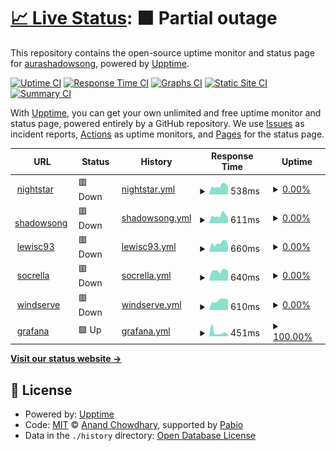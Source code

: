 # [📈 Live Status](https://aurashadowsong.github.io/upptime): <!--live status--> **🟧 Partial outage**

This repository contains the open-source uptime monitor and status page for [aurashadowsong](https://aurashadowsong.github.io/upptime), powered by [Upptime](https://github.com/upptime/upptime).

[![Uptime CI](https://github.com/aurashadowsong/upptime/workflows/Uptime%20CI/badge.svg)](https://github.com/aurashadowsong/upptime/actions?query=workflow%3A%22Uptime+CI%22)
[![Response Time CI](https://github.com/aurashadowsong/upptime/workflows/Response%20Time%20CI/badge.svg)](https://github.com/aurashadowsong/upptime/actions?query=workflow%3A%22Response+Time+CI%22)
[![Graphs CI](https://github.com/aurashadowsong/upptime/workflows/Graphs%20CI/badge.svg)](https://github.com/aurashadowsong/upptime/actions?query=workflow%3A%22Graphs+CI%22)
[![Static Site CI](https://github.com/aurashadowsong/upptime/workflows/Static%20Site%20CI/badge.svg)](https://github.com/aurashadowsong/upptime/actions?query=workflow%3A%22Static+Site+CI%22)
[![Summary CI](https://github.com/aurashadowsong/upptime/workflows/Summary%20CI/badge.svg)](https://github.com/aurashadowsong/upptime/actions?query=workflow%3A%22Summary+CI%22)

With [Upptime](https://upptime.js.org), you can get your own unlimited and free uptime monitor and status page, powered entirely by a GitHub repository. We use [Issues](https://github.com/aurashadowsong/upptime/issues) as incident reports, [Actions](https://github.com/aurashadowsong/upptime/actions) as uptime monitors, and [Pages](https://aurashadowsong.github.io/upptime) for the status page.

<!--start: status pages-->
<!-- This summary is generated by Upptime (https://github.com/upptime/upptime) -->
<!-- Do not edit this manually, your changes will be overwritten -->
<!-- prettier-ignore -->
| URL | Status | History | Response Time | Uptime |
| --- | ------ | ------- | ------------- | ------ |
| <img alt="" src="https://icons.duckduckgo.com/ip3/night.star.ddns-ip.net.ico" height="13"> [nightstar](https://night.star.ddns-ip.net) | 🟥 Down | [nightstar.yml](https://github.com/aurashadowsong/upptime/commits/HEAD/history/nightstar.yml) | <details><summary><img alt="Response time graph" src="./graphs/nightstar/response-time-week.png" height="20"> 538ms</summary><br><a href="https://aurashadowsong.github.io/upptime/history/nightstar"><img alt="Response time 550" src="https://img.shields.io/endpoint?url=https%3A%2F%2Fraw.githubusercontent.com%2Faurashadowsong%2Fupptime%2FHEAD%2Fapi%2Fnightstar%2Fresponse-time.json"></a><br><a href="https://aurashadowsong.github.io/upptime/history/nightstar"><img alt="24-hour response time 559" src="https://img.shields.io/endpoint?url=https%3A%2F%2Fraw.githubusercontent.com%2Faurashadowsong%2Fupptime%2FHEAD%2Fapi%2Fnightstar%2Fresponse-time-day.json"></a><br><a href="https://aurashadowsong.github.io/upptime/history/nightstar"><img alt="7-day response time 538" src="https://img.shields.io/endpoint?url=https%3A%2F%2Fraw.githubusercontent.com%2Faurashadowsong%2Fupptime%2FHEAD%2Fapi%2Fnightstar%2Fresponse-time-week.json"></a><br><a href="https://aurashadowsong.github.io/upptime/history/nightstar"><img alt="30-day response time 569" src="https://img.shields.io/endpoint?url=https%3A%2F%2Fraw.githubusercontent.com%2Faurashadowsong%2Fupptime%2FHEAD%2Fapi%2Fnightstar%2Fresponse-time-month.json"></a><br><a href="https://aurashadowsong.github.io/upptime/history/nightstar"><img alt="1-year response time 550" src="https://img.shields.io/endpoint?url=https%3A%2F%2Fraw.githubusercontent.com%2Faurashadowsong%2Fupptime%2FHEAD%2Fapi%2Fnightstar%2Fresponse-time-year.json"></a></details> | <details><summary><a href="https://aurashadowsong.github.io/upptime/history/nightstar">0.00%</a></summary><a href="https://aurashadowsong.github.io/upptime/history/nightstar"><img alt="All-time uptime 16.54%" src="https://img.shields.io/endpoint?url=https%3A%2F%2Fraw.githubusercontent.com%2Faurashadowsong%2Fupptime%2FHEAD%2Fapi%2Fnightstar%2Fuptime.json"></a><br><a href="https://aurashadowsong.github.io/upptime/history/nightstar"><img alt="24-hour uptime 0.00%" src="https://img.shields.io/endpoint?url=https%3A%2F%2Fraw.githubusercontent.com%2Faurashadowsong%2Fupptime%2FHEAD%2Fapi%2Fnightstar%2Fuptime-day.json"></a><br><a href="https://aurashadowsong.github.io/upptime/history/nightstar"><img alt="7-day uptime 0.00%" src="https://img.shields.io/endpoint?url=https%3A%2F%2Fraw.githubusercontent.com%2Faurashadowsong%2Fupptime%2FHEAD%2Fapi%2Fnightstar%2Fuptime-week.json"></a><br><a href="https://aurashadowsong.github.io/upptime/history/nightstar"><img alt="30-day uptime 0.00%" src="https://img.shields.io/endpoint?url=https%3A%2F%2Fraw.githubusercontent.com%2Faurashadowsong%2Fupptime%2FHEAD%2Fapi%2Fnightstar%2Fuptime-month.json"></a><br><a href="https://aurashadowsong.github.io/upptime/history/nightstar"><img alt="1-year uptime 16.54%" src="https://img.shields.io/endpoint?url=https%3A%2F%2Fraw.githubusercontent.com%2Faurashadowsong%2Fupptime%2FHEAD%2Fapi%2Fnightstar%2Fuptime-year.json"></a></details>
| <img alt="" src="https://icons.duckduckgo.com/ip3/shadowsong.serv00.net.ico" height="13"> [shadowsong](https://shadowsong.serv00.net) | 🟥 Down | [shadowsong.yml](https://github.com/aurashadowsong/upptime/commits/HEAD/history/shadowsong.yml) | <details><summary><img alt="Response time graph" src="./graphs/shadowsong/response-time-week.png" height="20"> 611ms</summary><br><a href="https://aurashadowsong.github.io/upptime/history/shadowsong"><img alt="Response time 681" src="https://img.shields.io/endpoint?url=https%3A%2F%2Fraw.githubusercontent.com%2Faurashadowsong%2Fupptime%2FHEAD%2Fapi%2Fshadowsong%2Fresponse-time.json"></a><br><a href="https://aurashadowsong.github.io/upptime/history/shadowsong"><img alt="24-hour response time 681" src="https://img.shields.io/endpoint?url=https%3A%2F%2Fraw.githubusercontent.com%2Faurashadowsong%2Fupptime%2FHEAD%2Fapi%2Fshadowsong%2Fresponse-time-day.json"></a><br><a href="https://aurashadowsong.github.io/upptime/history/shadowsong"><img alt="7-day response time 611" src="https://img.shields.io/endpoint?url=https%3A%2F%2Fraw.githubusercontent.com%2Faurashadowsong%2Fupptime%2FHEAD%2Fapi%2Fshadowsong%2Fresponse-time-week.json"></a><br><a href="https://aurashadowsong.github.io/upptime/history/shadowsong"><img alt="30-day response time 657" src="https://img.shields.io/endpoint?url=https%3A%2F%2Fraw.githubusercontent.com%2Faurashadowsong%2Fupptime%2FHEAD%2Fapi%2Fshadowsong%2Fresponse-time-month.json"></a><br><a href="https://aurashadowsong.github.io/upptime/history/shadowsong"><img alt="1-year response time 681" src="https://img.shields.io/endpoint?url=https%3A%2F%2Fraw.githubusercontent.com%2Faurashadowsong%2Fupptime%2FHEAD%2Fapi%2Fshadowsong%2Fresponse-time-year.json"></a></details> | <details><summary><a href="https://aurashadowsong.github.io/upptime/history/shadowsong">0.00%</a></summary><a href="https://aurashadowsong.github.io/upptime/history/shadowsong"><img alt="All-time uptime 79.40%" src="https://img.shields.io/endpoint?url=https%3A%2F%2Fraw.githubusercontent.com%2Faurashadowsong%2Fupptime%2FHEAD%2Fapi%2Fshadowsong%2Fuptime.json"></a><br><a href="https://aurashadowsong.github.io/upptime/history/shadowsong"><img alt="24-hour uptime 0.00%" src="https://img.shields.io/endpoint?url=https%3A%2F%2Fraw.githubusercontent.com%2Faurashadowsong%2Fupptime%2FHEAD%2Fapi%2Fshadowsong%2Fuptime-day.json"></a><br><a href="https://aurashadowsong.github.io/upptime/history/shadowsong"><img alt="7-day uptime 0.00%" src="https://img.shields.io/endpoint?url=https%3A%2F%2Fraw.githubusercontent.com%2Faurashadowsong%2Fupptime%2FHEAD%2Fapi%2Fshadowsong%2Fuptime-week.json"></a><br><a href="https://aurashadowsong.github.io/upptime/history/shadowsong"><img alt="30-day uptime 38.88%" src="https://img.shields.io/endpoint?url=https%3A%2F%2Fraw.githubusercontent.com%2Faurashadowsong%2Fupptime%2FHEAD%2Fapi%2Fshadowsong%2Fuptime-month.json"></a><br><a href="https://aurashadowsong.github.io/upptime/history/shadowsong"><img alt="1-year uptime 79.40%" src="https://img.shields.io/endpoint?url=https%3A%2F%2Fraw.githubusercontent.com%2Faurashadowsong%2Fupptime%2FHEAD%2Fapi%2Fshadowsong%2Fuptime-year.json"></a></details>
| <img alt="" src="https://icons.duckduckgo.com/ip3/lewisc93.serv00.net.ico" height="13"> [lewisc93](https://lewisc93.serv00.net) | 🟥 Down | [lewisc93.yml](https://github.com/aurashadowsong/upptime/commits/HEAD/history/lewisc93.yml) | <details><summary><img alt="Response time graph" src="./graphs/lewisc93/response-time-week.png" height="20"> 660ms</summary><br><a href="https://aurashadowsong.github.io/upptime/history/lewisc93"><img alt="Response time 745" src="https://img.shields.io/endpoint?url=https%3A%2F%2Fraw.githubusercontent.com%2Faurashadowsong%2Fupptime%2FHEAD%2Fapi%2Flewisc93%2Fresponse-time.json"></a><br><a href="https://aurashadowsong.github.io/upptime/history/lewisc93"><img alt="24-hour response time 487" src="https://img.shields.io/endpoint?url=https%3A%2F%2Fraw.githubusercontent.com%2Faurashadowsong%2Fupptime%2FHEAD%2Fapi%2Flewisc93%2Fresponse-time-day.json"></a><br><a href="https://aurashadowsong.github.io/upptime/history/lewisc93"><img alt="7-day response time 660" src="https://img.shields.io/endpoint?url=https%3A%2F%2Fraw.githubusercontent.com%2Faurashadowsong%2Fupptime%2FHEAD%2Fapi%2Flewisc93%2Fresponse-time-week.json"></a><br><a href="https://aurashadowsong.github.io/upptime/history/lewisc93"><img alt="30-day response time 741" src="https://img.shields.io/endpoint?url=https%3A%2F%2Fraw.githubusercontent.com%2Faurashadowsong%2Fupptime%2FHEAD%2Fapi%2Flewisc93%2Fresponse-time-month.json"></a><br><a href="https://aurashadowsong.github.io/upptime/history/lewisc93"><img alt="1-year response time 745" src="https://img.shields.io/endpoint?url=https%3A%2F%2Fraw.githubusercontent.com%2Faurashadowsong%2Fupptime%2FHEAD%2Fapi%2Flewisc93%2Fresponse-time-year.json"></a></details> | <details><summary><a href="https://aurashadowsong.github.io/upptime/history/lewisc93">0.00%</a></summary><a href="https://aurashadowsong.github.io/upptime/history/lewisc93"><img alt="All-time uptime 80.32%" src="https://img.shields.io/endpoint?url=https%3A%2F%2Fraw.githubusercontent.com%2Faurashadowsong%2Fupptime%2FHEAD%2Fapi%2Flewisc93%2Fuptime.json"></a><br><a href="https://aurashadowsong.github.io/upptime/history/lewisc93"><img alt="24-hour uptime 0.00%" src="https://img.shields.io/endpoint?url=https%3A%2F%2Fraw.githubusercontent.com%2Faurashadowsong%2Fupptime%2FHEAD%2Fapi%2Flewisc93%2Fuptime-day.json"></a><br><a href="https://aurashadowsong.github.io/upptime/history/lewisc93"><img alt="7-day uptime 0.00%" src="https://img.shields.io/endpoint?url=https%3A%2F%2Fraw.githubusercontent.com%2Faurashadowsong%2Fupptime%2FHEAD%2Fapi%2Flewisc93%2Fuptime-week.json"></a><br><a href="https://aurashadowsong.github.io/upptime/history/lewisc93"><img alt="30-day uptime 38.81%" src="https://img.shields.io/endpoint?url=https%3A%2F%2Fraw.githubusercontent.com%2Faurashadowsong%2Fupptime%2FHEAD%2Fapi%2Flewisc93%2Fuptime-month.json"></a><br><a href="https://aurashadowsong.github.io/upptime/history/lewisc93"><img alt="1-year uptime 80.32%" src="https://img.shields.io/endpoint?url=https%3A%2F%2Fraw.githubusercontent.com%2Faurashadowsong%2Fupptime%2FHEAD%2Fapi%2Flewisc93%2Fuptime-year.json"></a></details>
| <img alt="" src="https://icons.duckduckgo.com/ip3/socrella.serv00.net.ico" height="13"> [socrella](https://socrella.serv00.net) | 🟥 Down | [socrella.yml](https://github.com/aurashadowsong/upptime/commits/HEAD/history/socrella.yml) | <details><summary><img alt="Response time graph" src="./graphs/socrella/response-time-week.png" height="20"> 640ms</summary><br><a href="https://aurashadowsong.github.io/upptime/history/socrella"><img alt="Response time 1014" src="https://img.shields.io/endpoint?url=https%3A%2F%2Fraw.githubusercontent.com%2Faurashadowsong%2Fupptime%2FHEAD%2Fapi%2Fsocrella%2Fresponse-time.json"></a><br><a href="https://aurashadowsong.github.io/upptime/history/socrella"><img alt="24-hour response time 716" src="https://img.shields.io/endpoint?url=https%3A%2F%2Fraw.githubusercontent.com%2Faurashadowsong%2Fupptime%2FHEAD%2Fapi%2Fsocrella%2Fresponse-time-day.json"></a><br><a href="https://aurashadowsong.github.io/upptime/history/socrella"><img alt="7-day response time 640" src="https://img.shields.io/endpoint?url=https%3A%2F%2Fraw.githubusercontent.com%2Faurashadowsong%2Fupptime%2FHEAD%2Fapi%2Fsocrella%2Fresponse-time-week.json"></a><br><a href="https://aurashadowsong.github.io/upptime/history/socrella"><img alt="30-day response time 695" src="https://img.shields.io/endpoint?url=https%3A%2F%2Fraw.githubusercontent.com%2Faurashadowsong%2Fupptime%2FHEAD%2Fapi%2Fsocrella%2Fresponse-time-month.json"></a><br><a href="https://aurashadowsong.github.io/upptime/history/socrella"><img alt="1-year response time 1014" src="https://img.shields.io/endpoint?url=https%3A%2F%2Fraw.githubusercontent.com%2Faurashadowsong%2Fupptime%2FHEAD%2Fapi%2Fsocrella%2Fresponse-time-year.json"></a></details> | <details><summary><a href="https://aurashadowsong.github.io/upptime/history/socrella">0.00%</a></summary><a href="https://aurashadowsong.github.io/upptime/history/socrella"><img alt="All-time uptime 83.71%" src="https://img.shields.io/endpoint?url=https%3A%2F%2Fraw.githubusercontent.com%2Faurashadowsong%2Fupptime%2FHEAD%2Fapi%2Fsocrella%2Fuptime.json"></a><br><a href="https://aurashadowsong.github.io/upptime/history/socrella"><img alt="24-hour uptime 0.00%" src="https://img.shields.io/endpoint?url=https%3A%2F%2Fraw.githubusercontent.com%2Faurashadowsong%2Fupptime%2FHEAD%2Fapi%2Fsocrella%2Fuptime-day.json"></a><br><a href="https://aurashadowsong.github.io/upptime/history/socrella"><img alt="7-day uptime 0.00%" src="https://img.shields.io/endpoint?url=https%3A%2F%2Fraw.githubusercontent.com%2Faurashadowsong%2Fupptime%2FHEAD%2Fapi%2Fsocrella%2Fuptime-week.json"></a><br><a href="https://aurashadowsong.github.io/upptime/history/socrella"><img alt="30-day uptime 38.90%" src="https://img.shields.io/endpoint?url=https%3A%2F%2Fraw.githubusercontent.com%2Faurashadowsong%2Fupptime%2FHEAD%2Fapi%2Fsocrella%2Fuptime-month.json"></a><br><a href="https://aurashadowsong.github.io/upptime/history/socrella"><img alt="1-year uptime 83.71%" src="https://img.shields.io/endpoint?url=https%3A%2F%2Fraw.githubusercontent.com%2Faurashadowsong%2Fupptime%2FHEAD%2Fapi%2Fsocrella%2Fuptime-year.json"></a></details>
| <img alt="" src="https://icons.duckduckgo.com/ip3/windserve.serv00.net.ico" height="13"> [windserve](https://windserve.serv00.net) | 🟥 Down | [windserve.yml](https://github.com/aurashadowsong/upptime/commits/HEAD/history/windserve.yml) | <details><summary><img alt="Response time graph" src="./graphs/windserve/response-time-week.png" height="20"> 610ms</summary><br><a href="https://aurashadowsong.github.io/upptime/history/windserve"><img alt="Response time 874" src="https://img.shields.io/endpoint?url=https%3A%2F%2Fraw.githubusercontent.com%2Faurashadowsong%2Fupptime%2FHEAD%2Fapi%2Fwindserve%2Fresponse-time.json"></a><br><a href="https://aurashadowsong.github.io/upptime/history/windserve"><img alt="24-hour response time 522" src="https://img.shields.io/endpoint?url=https%3A%2F%2Fraw.githubusercontent.com%2Faurashadowsong%2Fupptime%2FHEAD%2Fapi%2Fwindserve%2Fresponse-time-day.json"></a><br><a href="https://aurashadowsong.github.io/upptime/history/windserve"><img alt="7-day response time 610" src="https://img.shields.io/endpoint?url=https%3A%2F%2Fraw.githubusercontent.com%2Faurashadowsong%2Fupptime%2FHEAD%2Fapi%2Fwindserve%2Fresponse-time-week.json"></a><br><a href="https://aurashadowsong.github.io/upptime/history/windserve"><img alt="30-day response time 651" src="https://img.shields.io/endpoint?url=https%3A%2F%2Fraw.githubusercontent.com%2Faurashadowsong%2Fupptime%2FHEAD%2Fapi%2Fwindserve%2Fresponse-time-month.json"></a><br><a href="https://aurashadowsong.github.io/upptime/history/windserve"><img alt="1-year response time 874" src="https://img.shields.io/endpoint?url=https%3A%2F%2Fraw.githubusercontent.com%2Faurashadowsong%2Fupptime%2FHEAD%2Fapi%2Fwindserve%2Fresponse-time-year.json"></a></details> | <details><summary><a href="https://aurashadowsong.github.io/upptime/history/windserve">0.00%</a></summary><a href="https://aurashadowsong.github.io/upptime/history/windserve"><img alt="All-time uptime 85.34%" src="https://img.shields.io/endpoint?url=https%3A%2F%2Fraw.githubusercontent.com%2Faurashadowsong%2Fupptime%2FHEAD%2Fapi%2Fwindserve%2Fuptime.json"></a><br><a href="https://aurashadowsong.github.io/upptime/history/windserve"><img alt="24-hour uptime 0.00%" src="https://img.shields.io/endpoint?url=https%3A%2F%2Fraw.githubusercontent.com%2Faurashadowsong%2Fupptime%2FHEAD%2Fapi%2Fwindserve%2Fuptime-day.json"></a><br><a href="https://aurashadowsong.github.io/upptime/history/windserve"><img alt="7-day uptime 0.00%" src="https://img.shields.io/endpoint?url=https%3A%2F%2Fraw.githubusercontent.com%2Faurashadowsong%2Fupptime%2FHEAD%2Fapi%2Fwindserve%2Fuptime-week.json"></a><br><a href="https://aurashadowsong.github.io/upptime/history/windserve"><img alt="30-day uptime 38.90%" src="https://img.shields.io/endpoint?url=https%3A%2F%2Fraw.githubusercontent.com%2Faurashadowsong%2Fupptime%2FHEAD%2Fapi%2Fwindserve%2Fuptime-month.json"></a><br><a href="https://aurashadowsong.github.io/upptime/history/windserve"><img alt="1-year uptime 85.34%" src="https://img.shields.io/endpoint?url=https%3A%2F%2Fraw.githubusercontent.com%2Faurashadowsong%2Fupptime%2FHEAD%2Fapi%2Fwindserve%2Fuptime-year.json"></a></details>
| <img alt="" src="https://icons.duckduckgo.com/ip3/alien.birdriver.org.ico" height="13"> [grafana](https://alien.birdriver.org) | 🟩 Up | [grafana.yml](https://github.com/aurashadowsong/upptime/commits/HEAD/history/grafana.yml) | <details><summary><img alt="Response time graph" src="./graphs/grafana/response-time-week.png" height="20"> 451ms</summary><br><a href="https://aurashadowsong.github.io/upptime/history/grafana"><img alt="Response time 771" src="https://img.shields.io/endpoint?url=https%3A%2F%2Fraw.githubusercontent.com%2Faurashadowsong%2Fupptime%2FHEAD%2Fapi%2Fgrafana%2Fresponse-time.json"></a><br><a href="https://aurashadowsong.github.io/upptime/history/grafana"><img alt="24-hour response time 393" src="https://img.shields.io/endpoint?url=https%3A%2F%2Fraw.githubusercontent.com%2Faurashadowsong%2Fupptime%2FHEAD%2Fapi%2Fgrafana%2Fresponse-time-day.json"></a><br><a href="https://aurashadowsong.github.io/upptime/history/grafana"><img alt="7-day response time 451" src="https://img.shields.io/endpoint?url=https%3A%2F%2Fraw.githubusercontent.com%2Faurashadowsong%2Fupptime%2FHEAD%2Fapi%2Fgrafana%2Fresponse-time-week.json"></a><br><a href="https://aurashadowsong.github.io/upptime/history/grafana"><img alt="30-day response time 667" src="https://img.shields.io/endpoint?url=https%3A%2F%2Fraw.githubusercontent.com%2Faurashadowsong%2Fupptime%2FHEAD%2Fapi%2Fgrafana%2Fresponse-time-month.json"></a><br><a href="https://aurashadowsong.github.io/upptime/history/grafana"><img alt="1-year response time 771" src="https://img.shields.io/endpoint?url=https%3A%2F%2Fraw.githubusercontent.com%2Faurashadowsong%2Fupptime%2FHEAD%2Fapi%2Fgrafana%2Fresponse-time-year.json"></a></details> | <details><summary><a href="https://aurashadowsong.github.io/upptime/history/grafana">100.00%</a></summary><a href="https://aurashadowsong.github.io/upptime/history/grafana"><img alt="All-time uptime 99.05%" src="https://img.shields.io/endpoint?url=https%3A%2F%2Fraw.githubusercontent.com%2Faurashadowsong%2Fupptime%2FHEAD%2Fapi%2Fgrafana%2Fuptime.json"></a><br><a href="https://aurashadowsong.github.io/upptime/history/grafana"><img alt="24-hour uptime 100.00%" src="https://img.shields.io/endpoint?url=https%3A%2F%2Fraw.githubusercontent.com%2Faurashadowsong%2Fupptime%2FHEAD%2Fapi%2Fgrafana%2Fuptime-day.json"></a><br><a href="https://aurashadowsong.github.io/upptime/history/grafana"><img alt="7-day uptime 100.00%" src="https://img.shields.io/endpoint?url=https%3A%2F%2Fraw.githubusercontent.com%2Faurashadowsong%2Fupptime%2FHEAD%2Fapi%2Fgrafana%2Fuptime-week.json"></a><br><a href="https://aurashadowsong.github.io/upptime/history/grafana"><img alt="30-day uptime 100.00%" src="https://img.shields.io/endpoint?url=https%3A%2F%2Fraw.githubusercontent.com%2Faurashadowsong%2Fupptime%2FHEAD%2Fapi%2Fgrafana%2Fuptime-month.json"></a><br><a href="https://aurashadowsong.github.io/upptime/history/grafana"><img alt="1-year uptime 99.05%" src="https://img.shields.io/endpoint?url=https%3A%2F%2Fraw.githubusercontent.com%2Faurashadowsong%2Fupptime%2FHEAD%2Fapi%2Fgrafana%2Fuptime-year.json"></a></details>

<!--end: status pages-->

[**Visit our status website →**](https://aurashadowsong.github.io/upptime)

## 📄 License

- Powered by: [Upptime](https://github.com/upptime/upptime)
- Code: [MIT](./LICENSE) © [Anand Chowdhary](https://anandchowdhary.com), supported by [Pabio](https://pabio.com)
- Data in the `./history` directory: [Open Database License](https://opendatacommons.org/licenses/odbl/1-0/)
